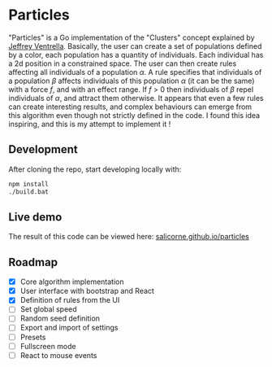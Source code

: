 # Particles

"Particles" is a Go implementation of the "Clusters" concept explained by [Jeffrey Ventrella](https://vimeo.com/222974687). Basically, the user can create a set of populations defined by a color, each population has a quantity of individuals. Each individual has a 2d position in a constrained space. The user can then create rules affecting all individuals of a population $\alpha$. A rule specifies that individuals of a population $\beta$ affects individuals of this population $\alpha$ (it can be the same) with a force *f*, and with an effect range. If *f* > 0 then individuals of $\beta$ repel individuals of $\alpha$, and attract them otherwise. It appears that even a few rules can create interesting results, and complex behaviours can emerge from this algorithm even though not strictly defined in the code. I found this idea inspiring, and this is my attempt to implement it !

## Development

After cloning the repo, start developing locally with: 

```bash
npm install
./build.bat
```

## Live demo

The result of this code can be viewed here: [salicorne.github.io/particles](https://salicorne.github.io/particles/)

## Roadmap

- [x] Core algorithm implementation
- [x] User interface with bootstrap and React
- [x] Definition of rules from the UI
- [ ] Set global speed
- [ ] Random seed definition
- [ ] Export and import of settings
- [ ] Presets
- [ ] Fullscreen mode
- [ ] React to mouse events